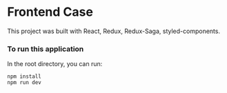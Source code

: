 # Frontend Case
This project was built with React, Redux, Redux-Saga, styled-components.

### To run this application
In the root directory, you can run:

```
npm install
npm run dev
```
